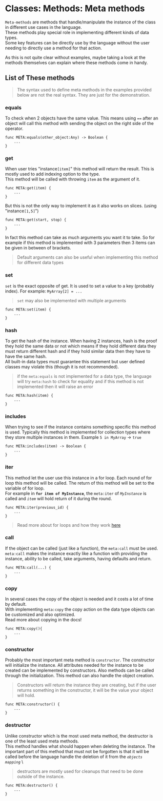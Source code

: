 # Classes: Methods: Meta methods

`Meta-methods` are methods that handle/manipulate the instance of the class in different use cases in the language.\
These methods play special role in implementing different kinds of data types.\
Some key features can be directly use by the language without the user needing to directly use a method for that action.

As this is not quite clear without examples, maybe taking a look at the methods themselves can explain where these methods come in handy.


## List of These methods

> The syntax used to define meta methods in the examples provided below are not the real syntax. They are just for the demonstration.


### equals

To check when 2 objects have the same value. This means using `==` after an object will call this method with sending the object on the right side of the operator.

    func META:equals(other_object:Any) -> Boolean {
        ...
    }


### get

When user tries "instance`[item]`" this method will return the result. This is mostly used to add indexing option to the type.\
This method will be called with throwing `item` as the argument of it.

    func META:get(item) {
        ...
    }

But this is not the only way to implement it as it also works on slices. (using "instance`[1,5]`")

    func META:get(start, stop) {
        ...
    }

In fact this method can take as much arguments you want it to take. So for example if this method is implemented with 3 parameters then 3 items can be given in between of brackets.

> Default arguments can also be useful when implementing this method for different data types


### set

`set` is the exact opposite of get. It is used to set a value to a key (probably index). For example: `MyArray[2] = ...`

> `set` may also be implemented with multiple arguments

    func META:set(item) {
        ...
    }


### hash

To get the hash of the instance. When having 2 instances, hash is the proof they hold the same data or not which means if they hold different data they must return different hash and if they hold similar data then they have to have the same hash.\
All built-in data types must guarantee this statement but user defined classes may violate this (though it is not recommended).

> if the `meta:equals` is not implemented for a data type, the language will try `meta:hash` to check for equality and if this method is not implemented then it will raise an error

    func META:hash(item) {
        ...
    }


### includes

When trying to see if the instance contains something specific this method is used. Typically this method is implemented for collection types where they store multiple instances in them. Example `5 in MyArray` -> `true`

    func META:includes(item) -> Boolean {
        ...
    }


### iter

This method let the user use this instance in a for loop. Each round of for loop this method will be called. The return of this method will be set to the variable of for loop.\
For example in **`for item of MyInstance`**, the `meta:iter` of _`MyInstance`_ is called and _`item`_ will hold return of it during the round.

    func META:iter(previous_id) {
        ...
    }

> Read more about for loops and how they work [here](/docs/Principals/control_flow/for_loop.md)



### call

If the object can be called (just like a function), the `meta:call` must be used. `meta:call` makes the instance exactly like a function with providing the instance, ability to be called, take arguments, having defaults and return.

    func META:call(...) {
        ...
    }


### copy

In several cases the copy of the object is needed and it costs a lot of time by default.\
With implementing `meta:copy` the copy action on the data type objects can be customized and also optimized.\
Read more about copying in the docs!

    func META:copy(){
        ...
    }


### constructor

Probably the most important meta method is `constructor`. The constructor will initialize the instance. All attributes needed for the instance to be created can be implemented by constructors. Also methods can be called through the initialization. This method can also handle the object creation.

> Constructors will return the instance they are creating, but if the user returns something in the constructor, it will be the value your object will hold.

    func META:constructor() {
        ...
    }


### destructor

Unlike constructor which is the most used meta method, the destructor is one of the least used meta methods.\
This method handles what should happen when deleting the instance. The important part of this method that must not be forgotten is that it will be called before the language handle the deletion of it from the _`objects mapping`_ \

> destructors are mostly used for cleanups that need to be done outside of the instance.

    func META:destructor() {
        ...
    }
